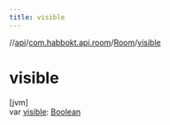 ```yaml
---
title: visible
---
```

//[api](../../../index.html)/[com.habbokt.api.room](../index.html)/[Room](index.html)/[visible](visible.html)



# visible



[jvm]\
var [visible](visible.html): [Boolean](https://kotlinlang.org/api/latest/jvm/stdlib/kotlin/-boolean/index.html)




